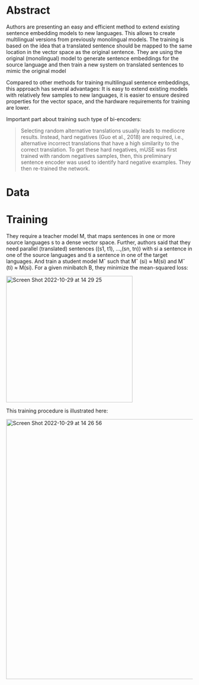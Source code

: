 # Abstract
Authors are presenting an easy and efficient method to extend existing sentence embedding models to new languages. This allows to create multilingual versions from previously monolingual models. The training is based on the idea that a translated sentence should be mapped to the same location in the vector space as the original sentence. They are using the original (monolingual) model to generate sentence embeddings for the source language and then train a new system on translated sentences to mimic the original model

Compared to other methods
for training multilingual sentence embeddings,
this approach has several advantages: It is easy
to extend existing models with relatively few
samples to new languages, it is easier to ensure desired properties for the vector space,
and the hardware requirements for training are
lower.

Important part about training such type of bi-encoders:
> Selecting random alternative translations usually leads to mediocre results. Instead, hard negatives (Guo et al., 2018) are required, i.e., alternative incorrect translations that have a high similarity to the correct translation. To get these hard negatives, mUSE was first trained with random negatives samples, then, this preliminary sentence encoder was used to identify hard negative examples. They then re-trained the network.

# Data


# Training
They require a teacher model M, that maps sentences
in one or more source languages s to a dense vector
space. Further, authors said that they need parallel (translated) sentences ((s1, t1), ...,(sn, tn)) with si a sentence in
one of the source languages and ti a sentence in
one of the target languages.
And train a student model Mˆ such that Mˆ (si) ≈
M(si) and Mˆ (ti) ≈ M(si). For a given minibatch B, they minimize the mean-squared loss:

<img width="341" alt="Screen Shot 2022-10-29 at 14 29 25" src="https://user-images.githubusercontent.com/48170101/198821959-4618ee01-f842-4892-8a1b-4a28e1ee94d7.png">

This training procedure is illustrated here:

<img width="701" alt="Screen Shot 2022-10-29 at 14 26 56" src="https://user-images.githubusercontent.com/48170101/198821885-007b9f7a-ec11-44cd-b3ba-0f055d43db0a.png">

